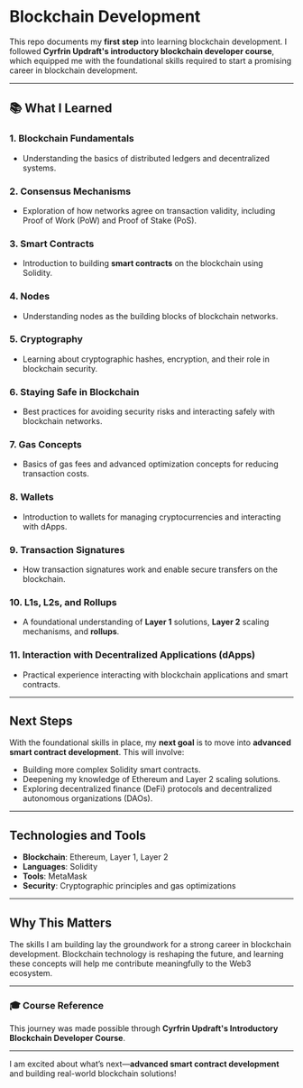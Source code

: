 # **Blockchain Development**

This repo documents my **first step** into learning blockchain development. I followed **Cyrfrin Updraft's introductory blockchain developer course**, which equipped me with the foundational skills required to start a promising career in blockchain development.

---

## 📚 **What I Learned**

### 1. **Blockchain Fundamentals**
   - Understanding the basics of distributed ledgers and decentralized systems.

### 2. **Consensus Mechanisms**
   - Exploration of how networks agree on transaction validity, including Proof of Work (PoW) and Proof of Stake (PoS).

### 3. **Smart Contracts**
   - Introduction to building **smart contracts** on the blockchain using Solidity.

### 4. **Nodes**
   - Understanding nodes as the building blocks of blockchain networks.

### 5. **Cryptography**
   - Learning about cryptographic hashes, encryption, and their role in blockchain security.

### 6. **Staying Safe in Blockchain**
   - Best practices for avoiding security risks and interacting safely with blockchain networks.

### 7. **Gas Concepts**
   - Basics of gas fees and advanced optimization concepts for reducing transaction costs.

### 8. **Wallets**
   - Introduction to wallets for managing cryptocurrencies and interacting with dApps.

### 9. **Transaction Signatures**
   - How transaction signatures work and enable secure transfers on the blockchain.

### 10. **L1s, L2s, and Rollups**
   - A foundational understanding of **Layer 1** solutions, **Layer 2** scaling mechanisms, and **rollups**.

### 11. **Interaction with Decentralized Applications (dApps)**
   - Practical experience interacting with blockchain applications and smart contracts.

---

## **Next Steps**

With the foundational skills in place, my **next goal** is to move into **advanced smart contract development**. This will involve:

- Building more complex Solidity smart contracts.
- Deepening my knowledge of Ethereum and Layer 2 scaling solutions.
- Exploring decentralized finance (DeFi) protocols and decentralized autonomous organizations (DAOs).

---

## **Technologies and Tools**
- **Blockchain**: Ethereum, Layer 1, Layer 2
- **Languages**: Solidity
- **Tools**: MetaMask
- **Security**: Cryptographic principles and gas optimizations

---

## **Why This Matters**

The skills I am building lay the groundwork for a strong career in blockchain development. Blockchain technology is reshaping the future, and learning these concepts will help me contribute meaningfully to the Web3 ecosystem.

--- 

### 🎓 **Course Reference**
This journey was made possible through **Cyrfrin Updraft's Introductory Blockchain Developer Course**.

---

I am excited about what’s next—**advanced smart contract development** and building real-world blockchain solutions! 
